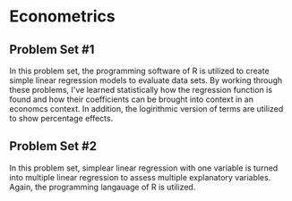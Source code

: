 # Econometrics

## Problem Set #1 
In this problem set, the programming software of R is utilized to create simple linear regression models to evaluate data sets. By working through these problems, I've learned statistically how the regression function is found and how their coefficients can be brought into context in an economcs context. In addition, the logirithmic version of terms are utilized to show percentage effects.

## Problem Set #2
In this problem set, simplear linear regression with one variable is turned into multiple linear regression to assess multiple explanatory variables. Again, the programming langauage of R is utilized. 
